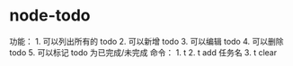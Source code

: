 # node-todo
功能：
    1. 可以列出所有的 todo
    2. 可以新增 todo
    3. 可以编辑 todo
    4. 可以删除 todo
    5. 可以标记 todo 为已完成/未完成
命令：
    1. t
    2. t add 任务名
    3. t clear
